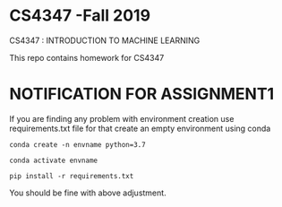# CS4347 -Fall 2019
CS4347 : INTRODUCTION TO MACHINE LEARNING

This repo contains homework for CS4347

# NOTIFICATION FOR ASSIGNMENT1
If you are finding any problem with environment creation use requirements.txt file for that
create an empty environment using conda

    conda create -n envname python=3.7
  
    conda activate envname
  
    pip install -r requirements.txt

You should be fine with above adjustment.


